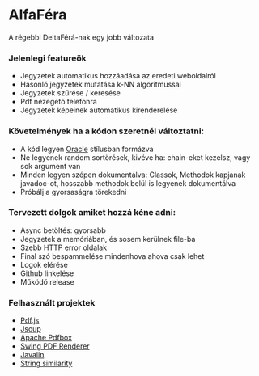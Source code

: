 # AlfaFéra
A régebbi DeltaFérá-nak egy jobb változata

### Jelenlegi featureök
 - Jegyzetek automatikus hozzáadása az eredeti weboldalról
 - Hasonló jegyzetek mutatása k-NN algoritmussal
 - Jegyzetek szűrése / keresése
 - Pdf nézegető telefonra
 - Jegyzetek képeinek automatikus kirenderelése

### Követelmények ha a kódon szeretnél változtatni:
 - A kód legyen [Oracle](https://www.oracle.com/java/technologies/javase/codeconventions-contents.html) stílusban formázva
 - Ne legyenek random sortörések, kivéve ha: chain-eket kezelsz, vagy sok argument van
 - Minden legyen szépen dokumentálva: Classok, Methodok kapjanak javadoc-ot, hosszabb methodok belül is legyenek dokumentálva
 - Próbálj a gyorsaságra törekedni
 
### Tervezett dolgok amiket hozzá kéne adni:
 - Async betöltés: gyorsabb
 - Jegyzetek a memóriában, és sosem kerülnek file-ba
 - Szebb HTTP error oldalak
 - Final szó bespammelése mindenhova ahova csak lehet
 - Logok elérése
 - Github linkelése
 - Működő release

### Felhasznált projektek
 - [Pdf.js](https://mozilla.github.io/pdf.js/)
 - [Jsoup](https://jsoup.org)
 - [Apache Pdfbox](https://pdfbox.apache.org)
 - [Swing PDF Renderer](https://mvnrepository.com/artifact/org.swinglabs/pdf-renderer)
 - [Javalin](https://javalin.io)
 - [String similarity](https://github.com/tdebatty/java-string-similarity/)
